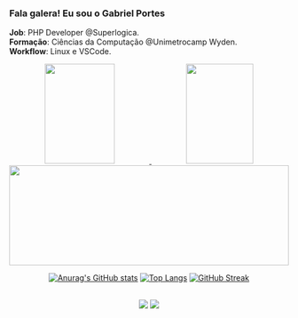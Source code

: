 ### Fala galera! Eu sou o Gabriel Portes
**Job**: PHP Developer @Superlogica.<br>
**Formação**: Ciências da Computação @Unimetrocamp Wyden.<br>
**Workflow**: Linux e VSCode.<br>

<div align="center">
  <a href="https://github.com/anuraghazra/github-readme-stats">
    <img height="180em" width="50%" src="https://github-readme-stats.vercel.app/api?username=gabrielportes&show_icons=true&theme=dracula&include_all_commits=true&count_private=true&show=reviews,discussions_started,discussions_answered&hide=issues"/>
    <img height="180em" width="49%" src="https://github-readme-stats.vercel.app/api/top-langs/?username=gabrielportes&langs_count=7&theme=dracula"/>
  </a>
</div>
<div align="center">
  <a href="[https://github.com/gabrielportes](https://git.io/streak-stats)">
    <img height="180em" width="100%" src="https://streak-stats.demolab.com/?user=gabrielportes&theme=dracula&exclude_days=Sat,Sun"/>
  </a>
</div>

<div align="center">
  
  [![Anurag's GitHub stats](https://github-readme-stats.vercel.app/api?username=gabrielportes&show_icons=true&theme=dracula&include_all_commits=true&count_private=true&show=reviews,discussions_started,discussions_answered&hide=issues&card_width=500)](https://github.com/anuraghazra/github-readme-stats)
  [![Top Langs](https://github-readme-stats.vercel.app/api/top-langs/?username=gabrielportes&langs_count=7&theme=dracula&card_width=350)](https://github.com/anuraghazra/github-readme-stats) 
  [![GitHub Streak](https://streak-stats.demolab.com/?user=gabrielportes&theme=dracula&exclude_days=Sat,Sun&card_width=855)]([https://github.com/gabrielportes](https://git.io/streak-stats))
  
</div>

<br> 
<div align="center"> 
  <a href="https://www.instagram.com/gabrielogrego/" target="_blank"><img src="https://img.shields.io/badge/-Instagram-%23E4405F?style=for-the-badge&logo=instagram&logoColor=white"></a>
  <a href="https://www.linkedin.com/in/gabriel-portes-vogiatzidakis-71a74aa2/" target="_blank"><img src="https://img.shields.io/badge/-LinkedIn-%230077B5?style=for-the-badge&logo=linkedin&logoColor=white"></a>
</div>
